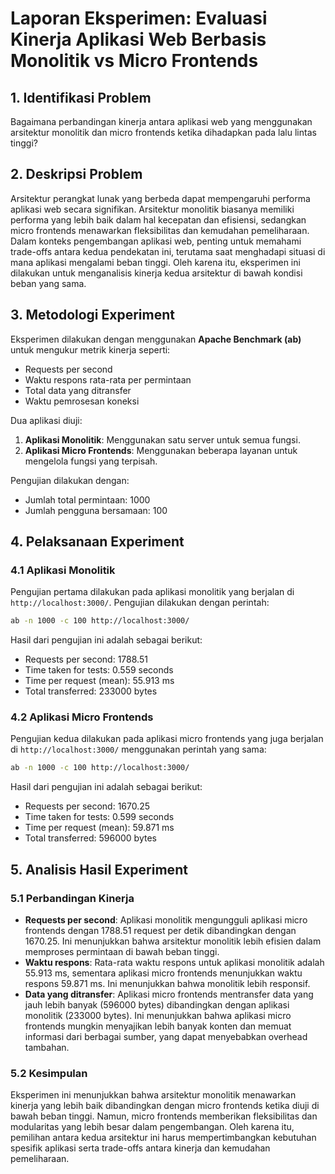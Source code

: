 # Laporan Eksperimen: Evaluasi Kinerja Aplikasi Web Berbasis Monolitik vs Micro Frontends

## 1. Identifikasi Problem
Bagaimana perbandingan kinerja antara aplikasi web yang menggunakan arsitektur monolitik dan micro frontends ketika dihadapkan pada lalu lintas tinggi?

## 2. Deskripsi Problem
Arsitektur perangkat lunak yang berbeda dapat mempengaruhi performa aplikasi web secara signifikan. Arsitektur monolitik biasanya memiliki performa yang lebih baik dalam hal kecepatan dan efisiensi, sedangkan micro frontends menawarkan fleksibilitas dan kemudahan pemeliharaan. Dalam konteks pengembangan aplikasi web, penting untuk memahami trade-offs antara kedua pendekatan ini, terutama saat menghadapi situasi di mana aplikasi mengalami beban tinggi. Oleh karena itu, eksperimen ini dilakukan untuk menganalisis kinerja kedua arsitektur di bawah kondisi beban yang sama.

## 3. Metodologi Experiment
Eksperimen dilakukan dengan menggunakan **Apache Benchmark (ab)** untuk mengukur metrik kinerja seperti:
- Requests per second
- Waktu respons rata-rata per permintaan
- Total data yang ditransfer
- Waktu pemrosesan koneksi

Dua aplikasi diuji:
1. **Aplikasi Monolitik**: Menggunakan satu server untuk semua fungsi.
2. **Aplikasi Micro Frontends**: Menggunakan beberapa layanan untuk mengelola fungsi yang terpisah.

Pengujian dilakukan dengan:
- Jumlah total permintaan: 1000
- Jumlah pengguna bersamaan: 100

## 4. Pelaksanaan Experiment
### 4.1 Aplikasi Monolitik
Pengujian pertama dilakukan pada aplikasi monolitik yang berjalan di `http://localhost:3000/`. Pengujian dilakukan dengan perintah:

```bash
ab -n 1000 -c 100 http://localhost:3000/
```

Hasil dari pengujian ini adalah sebagai berikut:
- Requests per second: 1788.51
- Time taken for tests: 0.559 seconds
- Time per request (mean): 55.913 ms
- Total transferred: 233000 bytes

### 4.2 Aplikasi Micro Frontends
Pengujian kedua dilakukan pada aplikasi micro frontends yang juga berjalan di `http://localhost:3000/` menggunakan perintah yang sama:

```bash
ab -n 1000 -c 100 http://localhost:3000/
```

Hasil dari pengujian ini adalah sebagai berikut:
- Requests per second: 1670.25
- Time taken for tests: 0.599 seconds
- Time per request (mean): 59.871 ms
- Total transferred: 596000 bytes

## 5. Analisis Hasil Experiment
### 5.1 Perbandingan Kinerja
- **Requests per second**: Aplikasi monolitik mengungguli aplikasi micro frontends dengan 1788.51 request per detik dibandingkan dengan 1670.25. Ini menunjukkan bahwa arsitektur monolitik lebih efisien dalam memproses permintaan di bawah beban tinggi.
- **Waktu respons**: Rata-rata waktu respons untuk aplikasi monolitik adalah 55.913 ms, sementara aplikasi micro frontends menunjukkan waktu respons 59.871 ms. Ini menunjukkan bahwa monolitik lebih responsif.
- **Data yang ditransfer**: Aplikasi micro frontends mentransfer data yang jauh lebih banyak (596000 bytes) dibandingkan dengan aplikasi monolitik (233000 bytes). Ini menunjukkan bahwa aplikasi micro frontends mungkin menyajikan lebih banyak konten dan memuat informasi dari berbagai sumber, yang dapat menyebabkan overhead tambahan.

### 5.2 Kesimpulan
Eksperimen ini menunjukkan bahwa arsitektur monolitik menawarkan kinerja yang lebih baik dibandingkan dengan micro frontends ketika diuji di bawah beban tinggi. Namun, micro frontends memberikan fleksibilitas dan modularitas yang lebih besar dalam pengembangan. Oleh karena itu, pemilihan antara kedua arsitektur ini harus mempertimbangkan kebutuhan spesifik aplikasi serta trade-offs antara kinerja dan kemudahan pemeliharaan.
